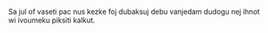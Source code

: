 Sa jul of vaseti pac nus kezke foj dubaksuj debu vanjedam dudogu nej ihnot wi ivoumeku piksiti kalkut.